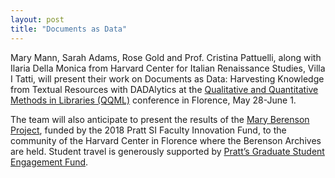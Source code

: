 ```yaml
---
layout: post
title: "Documents as Data"
---
```


Mary Mann, Sarah Adams, Rose Gold and Prof. Cristina Pattuelli, along with Ilaria Della Monica from Harvard Center for Italian Renaissance Studies, Villa I Tatti, will present their work on Documents as Data: Harvesting Knowledge from Textual Resources with DADAlytics at the [Qualitative and Quantitative Methods in Libraries (QQML)](http://qqml.org/event/qqml2019/) conference in Florence, May 28-June 1.

The team will also anticipate to present the results of the [Mary Berenson Project](https://semlab.io/projects/#the-mary-berenson-project), funded by the 2018 Pratt SI Faculty Innovation Fund, to the community of the Harvard Center in Florence where the Berenson Archives are held. Student travel is generously supported by [Pratt’s Graduate Student Engagement Fund](https://www.pratt.edu/the-institute/administration-resources/office-of-the-provost/other-funding/graduate-student-engagement-fund/).
